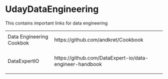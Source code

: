 # UdayDataEngineering
This contains important links for data engineering

<html>
  <body>
  <table>
  <tr>
    <td>Data Engineering Cookbok</td>
    <td><p>https://github.com/andkret/Cookbook</p></td>
   </tr> 
   <tr>
   <td>DataExpertIO</td>
   <td><p>https://github.com/DataExpert-io/data-engineer-handbook</p></td>
  </body>
</html>
